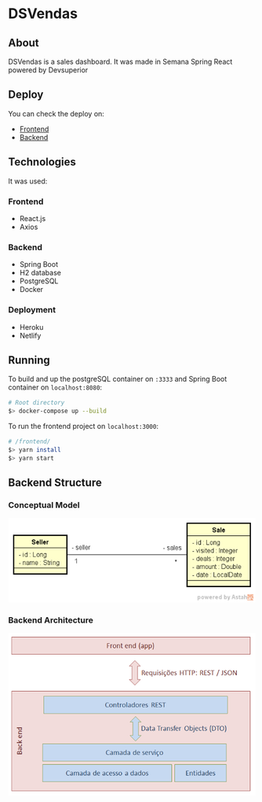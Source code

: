 # DSVendas

## About

DSVendas is a sales dashboard. It was made in Semana Spring React powered by Devsuperior

## Deploy
You can check the deploy on:
  * [Frontend](https://dsvendas-t-guerrero.netlify.app/)
  * [Backend](https://dsvendas-t-guerrero.herokuapp.com/)

## Technologies
It was used:

### Frontend
 * React.js
 * Axios

### Backend
  * Spring Boot
  * H2 database 
  * PostgreSQL
  * Docker

### Deployment
  * Heroku
  * Netlify

## Running
To build and up the postgreSQL container on `:3333` and Spring Boot container on `localhost:8080`:
```bash
# Root directory
$> docker-compose up --build
```
To run the frontend project on `localhost:3000`:
```bash
# /frontend/
$> yarn install
$> yarn start
```

## Backend Structure

### Conceptual Model

![uml_image](https://github.com/T-Guerrero/dsvendas/blob/main/docs/uml.png?raw=true)

### Backend Architecture

![architecture_image](https://github.com/T-Guerrero/dsvendas/blob/main/docs/architecture.png?raw=true)
